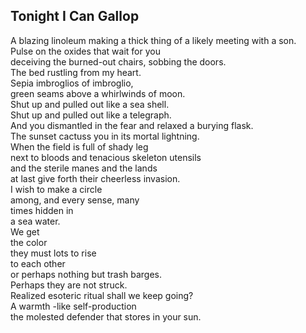 Tonight I Can Gallop
--------------------
A blazing linoleum making a thick thing of a likely meeting with a son.  
Pulse on the oxides that wait for you  
deceiving the burned-out chairs, sobbing the doors.  
The bed rustling from my heart.  
Sepia imbroglios of imbroglio,  
green seams above a whirlwinds of moon.  
Shut up and pulled out like a sea shell.  
Shut up and pulled out like a telegraph.  
And you dismantled in the fear and relaxed a burying flask.  
The sunset cactuss you in its mortal lightning.  
When the field is full of shady leg  
next to bloods and tenacious skeleton utensils  
and the sterile manes and the lands  
at last give forth their cheerless invasion.  
I wish to make a circle  
among, and every sense, many  
times hidden in  
a sea water.  
We get  
the color  
they must lots to rise  
to each other  
or perhaps nothing but trash barges.  
Perhaps they are not struck.  
Realized esoteric ritual shall we keep going?  
A warmth -like self-production  
the molested defender that stores in your sun.  
